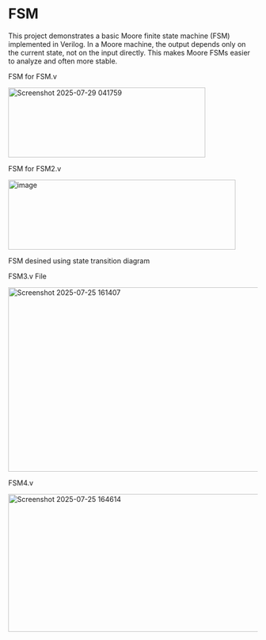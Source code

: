 # FSM
This project demonstrates a basic Moore finite state machine (FSM) implemented in Verilog. In a Moore machine, the output depends only on the current state, not on the input directly. This makes Moore FSMs easier to analyze and often more stable.

FSM for FSM.v

<img width="398" height="141" alt="Screenshot 2025-07-29 041759" src="https://github.com/user-attachments/assets/eb31c038-950c-4904-8b0a-2b9f1eda7b74" />

FSM for FSM2.v

<img width="459" height="141" alt="image" src="https://github.com/user-attachments/assets/4da726a7-8111-4d2c-b60f-4f0a69bde2f8" />

FSM desined using state transition diagram 

FSM3.v File

<img width="1400" height="372" alt="Screenshot 2025-07-25 161407" src="https://github.com/user-attachments/assets/08b6e54f-2b16-4387-9b93-96edca7639f9" />

FSM4.v

<img width="1283" height="278" alt="Screenshot 2025-07-25 164614" src="https://github.com/user-attachments/assets/95d42532-4bcc-4111-bdc1-8d87a4c23740" />



